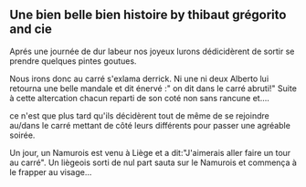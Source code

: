 ## Une bien belle bien  histoire by thibaut grégorito and cie 

Aprés une journée de dur labeur nos joyeux lurons dédicidèrent de sortir se prendre quelques pintes goutues.

Nous irons donc au carré s'exlama derrick. Ni une ni deux Alberto lui retourna une belle mandale et dit énervé :" on dit dans le carré abruti!"
Suite à cette altercation chacun reparti de son coté non sans rancune et....

ce n'est que plus tard qu'ils décidèrent tout de même de se rejoindre au/dans le carré mettant de côté leurs différents pour passer une agréable soirée.

Un jour, un Namurois est venu à Liège et a dit:"J'aimerais aller faire un tour au carré". Un liègeois sorti de nul part sauta sur le Namurois et commença à le frapper au visage...
